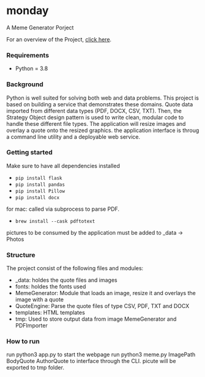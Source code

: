 # monday
A Meme Generator Porject


For an overview of the Project, [click here](https://www.udacity.com/course/intermediate-python-nanodegree--nd303).


### Requirements
- Python = 3.8

### Background
Python is well suited for solving both web and data problems. This project is based on building a service that demonstrates these domains. Quote data imported from different data types (PDF, DOCX, CSV, TXT). Then, the Strategy Object design pattern is used to write clean, modular code to handle these different file types. The application will resize images and overlay a quote onto the resized graphics. the application interface is throug a command line utility and a deployable web service.

### Getting started
Make sure to have all dependencies installed
- `pip install flask`
- `pip install pandas`
- `pip install Pillow`
- `pip install docx`

for mac:
called via subprocess to parse PDF.
- `brew install --cask pdftotext`

pictures to be consumed by the application must be added to _data -> Photos

### Structure
The project consist of the following files and modules:
- _data: holdes the quote files and images
- fonts: holdes the fonts used
- MemeGenerator: Module that loads an image, resize it and overlays the image with a quote
- QuoteEngine: Parse the quote files of type CSV, PDF, TXT and DOCX
- templates: HTML templates
- tmp: Used to store output data from image MemeGenerator and PDFImporter

### How to run
run python3 app.py to start the webpage
run python3 meme.py ImagePath BodyQuote AuthorQuote to interface through the CLI. picute will be exported to tmp folder.
